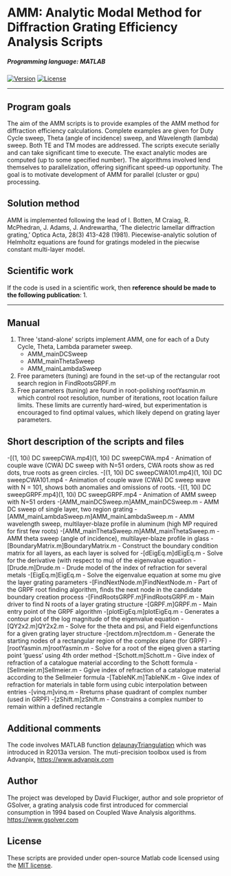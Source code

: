 # AMM: Analytic Modal Method for Diffraction Grating Efficiency Analysis Scripts

##### Programming language: MATLAB

[![Version](https://img.shields.io/badge/version-1.0-green.svg)](README.md) [![License](https://img.shields.io/badge/license-MIT-blue.svg)](http://opensource.org/licenses/MIT)

---
## Program goals
The aim of the AMM scripts is to provide examples of the AMM method for diffraction efficiency calculations.  Complete examples are given for Duty Cycle sweep, Theta (angle of incidence) sweep, and Wavelength (lambda) sweep. Both TE and TM modes are addressed. The scripts execute serially and can take significant time to execute. The exact analytic modes are computed (up to some specified number). The algorithms involved lend themselves to parallelization, offering significant speed-up opportunity. The goal is to motivate development of AMM for parallel (cluster or gpu) processing.

## Solution method
AMM is implemented following the lead of I. Botten, M Craiag, R. McPhedran, J. Adams, J. Andrewartha, ‘The dielectric lamellar diffraction grating,’ Optica Acta, 28(3) 413-428 (1981). Piecewise-analytic solution of Helmholtz equations are found for gratings modeled in the piecwise constant multi-layer model. 

## Scientific work
If the code is used in a scientific work, then **reference should be made to the following publication**:
1. 

---
## Manual
1. Three 'stand-alone' scripts implement AMM, one for each of a Duty Cycle, Theta, Lambda parameter sweep.
    * AMM_mainDCSweep
    * AMM_mainThetaSweep
    * AMM_mainLambdaSweep
2. Free parameters (tuning) are found in the set-up of the rectangular root search region in FindRootsGRPF.m
3. Free parameters (tuning) are found in root-polishing rootYasmin.m which control root resolution, number of iterations, root location failure limits. These limits are currently hard-wired, but experimentation is encouraged to find optimal values, which likely depend on grating layer parameters.
 
## Short description of the scripts and files
-[(1, 10i) DC sweepCWA.mp4](1, 10i) DC sweepCWA.mp4 - Animation of couple wave (CWA) DC sweep with N=51 orders, CWA roots show as red dots, true roots as green circles.
-[(1, 10i) DC sweepCWA101.mp4](1, 10i) DC sweepCWA101.mp4 - Animation of couple wave (CWA) DC sweep wave with N = 101, shows both anomalies and omissions of roots.
-[(1, 10i) DC sweepGRPF.mp4](1, 10i) DC sweepGRPF.mp4 - Animation of AMM sweep with N=51 orders 
-[AMM_mainDCSweep.m]AMM_mainDCSweep.m - AMM DC sweep of single layer, two region grating
-[AMM_mainLambdaSweep.m]AMM_mainLambdaSweep.m - AMM wavelength sweep, multilayer-blaze profile in aluminum (high MP required for first few roots)
-[AMM_mainThetaSweep.m]AMM_mainThetaSweep.m - AMM theta sweep (angle of incidence), multilayer-blaze profile in glass
-[BoundaryMatrix.m]BoundaryMatrix.m - Construct the boundary condition matrix for all layers, as each layer is solved for
-[dEigEq.m]dEigEq.m - Solve for the derivative (with respect to mu) of the eigenvalue equation
-[Drude.m]Drude.m -	Drude model of the index of refraction for several metals
-[EigEq.m]EigEq.m -	Solve the eigenvalue equation at some mu give the layer grating parameters
-[FindNextNode.m]FindNextNode.m - Part of the GRPF root finding algorithm,  finds the next node in the candidate boundary creation process
-[FindRootsGRPF.m]FindRootsGRPF.m - Main driver to find N roots of a layer grating structure
-[GRPF.m]GRPF.m - Main entry point of the GRPF algorithm
-[plotEigEq.m]plotEigEq.m - Generates a contour plot of the log magnitude of the eigenvalue equation
-[QY2x2.m]QY2x2.m -	Solve for the theta and psi, and Field eigenfunctions for a given grating layer structure
-[rectdom.m]rectdom.m - Generate the starting nodes of a rectangular region of the complex plane (for GRPF)
-[rootYasmin.m]rootYasmin.m -	Solve for a root of the eigeq given a starting point ‘guess’ using 4th order method
-[Schott.m]Schott.m - Give index of refraction of a catalogue material according to the Schott formula
-[Sellmeier.m]Sellmeier.m - Ggive index of refraction of a catalogue material according to the Sellmeier formula
-[TableNK.m]TableNK.m -	Give index of refraction for materials in table form using cubic interpolation between entries
-[vinq.m]vinq.m - Rreturns phase quadrant of complex number (used in GRPF)
-[zShift.m]zShift.m - Constrains a complex number to remain within a defined rectangle

## Additional comments
The code involves MATLAB function [delaunayTriangulation](https://uk.mathworks.com/help/matlab/ref/delaunaytriangulation.html) which was introduced in R2013a version. The muti-precision toolbox used is from Advanpix, https://www.advanpix.com  

## Author
The project was developed by David Fluckiger, author and sole proprietor of GSolver, a grating analysis code first introduced for commercial consumption in 1994 based on Coupled Wave Analysis algorithms. https://www.gsolver.com

## License
These scripts are provided under open-source Matlab code licensed using the [MIT license](LICENSE.md).
